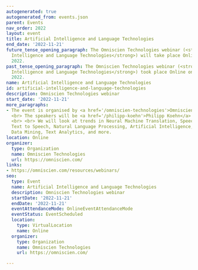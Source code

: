 ```yaml
---
autogenerated: true
autogenerated_from: events.json
parent: Events
nav_order: 2022
layout: event
title: Artificial Intelligence and Language Technologies
end_date: '2022-11-21'
future_tense_opening_paragraph: The Omniscien Technologies webinar (<strong>Artificial
  Intelligence and Language Technologies</strong>) will take place Online on 21 November,
  2022.
past_tense_opening_paragraph: The Omniscien Technologies webinar (<strong>Artificial
  Intelligence and Language Technologies</strong>) took place Online on 21 November,
  2022.
name: Artificial Intelligence and Language Technologies
id: artificial-intelligence-and-language-technologies
description: Omniscien Technologies webinar
start_date: '2022-11-21'
more_paragraphs:
- The event is organised by <a href='/omniscien-technologies'>Omniscien Technologies.</a>
  <br> The speakers will be <a href='/philipp-koehn'>Philipp Koehn</a> and Dion Wiggins.
  <br> <br> We will look at trends in Neural Machine Translation, Speech Recognition,
  Text to Speech, Natural Language Processing, Artificial Intelligence, Machine Learning,
  Data Mining, Text Analytics, and more.
location: Online
organizer:
  type: Organization
  name: Omniscien Technologies
  url: https://omniscien.com/
links:
- https://omniscien.com/resources/webinars/
seo:
  type: Event
  name: Artificial Intelligence and Language Technologies
  description: Omniscien Technologies webinar
  startDate: '2022-11-21'
  endDate: '2022-11-21'
  eventAttendanceMode: OnlineEventAttendanceMode
  eventStatus: EventScheduled
  location:
    type: VirtualLocation
    name: Online
  organizer:
    type: Organization
    name: Omniscien Technologies
    url: https://omniscien.com/

---
```


